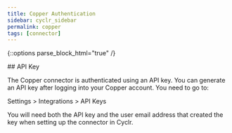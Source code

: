 ```yaml
---
title: Copper Authentication
sidebar: cyclr_sidebar
permalink: copper
tags: [connector]
---
```

{::options parse_block_html="true" /}
<section class="card py-5 my-5">
## API Key

The Copper connector is authenticated using an API key. You can generate an API key after logging into your Copper account. You need to go to:

 Settings > Integrations > API Keys

You will need both the API key and the user email address that created the key when setting up the connector in Cyclr.

</section>
